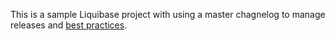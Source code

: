 This is a sample Liquibase project with using a master chagnelog to manage releases and [best practices](https://www.liquibase.org/get-started/best-practices).
